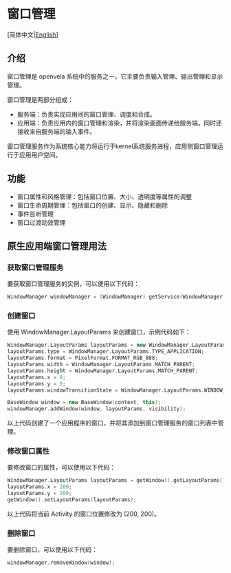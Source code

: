 # 窗口管理

[简体中文|[English](./README.md)]

## 介绍
窗口管理是 openvela 系统中的服务之一，它主要负责输入管理、输出管理和显示管理。

窗口管理是两部分组成：
- 服务端：负责实现应用间的窗口管理、调度和合成。
- 应用端：负责应用内的窗口管理和渲染，并将渲染画面传递给服务端，同时还接收来自服务端的输入事件。

窗口管理服务作为系统核心能力将运行于kernel系统服务进程，应用侧窗口管理运行于应用用户空间。

## 功能
- 窗口属性和风格管理：包括窗口位置、大小、透明度等属性的调整
- 窗口生命周期管理：包括窗口的创建、显示、隐藏和删除
- 事件监听管理
- 窗口过渡动效管理

## 原生应用端窗口管理用法

### 获取窗口管理服务

要获取窗口管理服务的实例，可以使用以下代码：

```c++
WindowManager windowManager = (WindowManager) getService(WindowManager::name());
```

### 创建窗口

使用 WindowManager.LayoutParams 来创建窗口，示例代码如下：

```c++
WindowManager.LayoutParams layoutParams = new WindowManager.LayoutParams();
layoutParams.type = WindowManager.LayoutParams.TYPE_APPLICATION;
layoutParams.format = PixelFormat.FORMAT_RGB_888;
layoutParams.width = WindowManager.LayoutParams.MATCH_PARENT;
layoutParams.height = WindowManager.LayoutParams.MATCH_PARENT;
layoutParams.x = 0;
layoutParams.y = 0;
layoutParams.windowTransitionState = WindowManager.LayoutParams.WINDOW_TRANSITION_ENABLE;

BaseWindow window = new BaseWindow(context, this);
windowManager.addWindow(window, layoutParams, visibility);
```

以上代码创建了一个应用程序的窗口，并将其添加到窗口管理服务的窗口列表中管理。

### 修改窗口属性

要修改窗口的属性，可以使用以下代码：

```c++
WindowManager.LayoutParams layoutParams = getWindow().getLayoutParams();
layoutParams.x = 200;
layoutParams.y = 200;
getWindow().setLayoutParams(layoutParams);
```

以上代码将当前 Activity 的窗口位置修改为 (200, 200)。

### 删除窗口

要删除窗口，可以使用以下代码：

```c++
windowManager.removeWindow(window);
```

